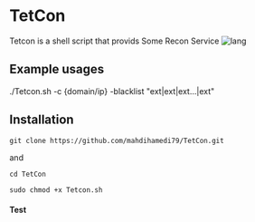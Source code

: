 # TetCon
Tetcon is a shell script that provids Some Recon Service
![lang](https://img.shields.io/badge/dynamic/json?color=yellow&label=lable&prefix=pre&query=qurey&suffix=su&url=data)

## Example usages
./Tetcon.sh -c {domain/ip} -blacklist "ext|ext|ext...|ext"



## Installation
```
git clone https://github.com/mahdihamedi79/TetCon.git
```
and
```
cd TetCon
```
```
sudo chmod +x Tetcon.sh
```

#### Test
